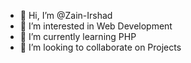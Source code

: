 - 👋 Hi, I’m @Zain-Irshad
- 👀 I’m interested in Web Development
- 🌱 I’m currently learning PHP
- 💞️ I’m looking to collaborate on Projects

<!---
Zain-Irshad/Zain-Irshad is a ✨ special ✨ repository because its `README.md` (this file) appears on your GitHub profile.
You can click the Preview link to take a look at your changes.
--->
